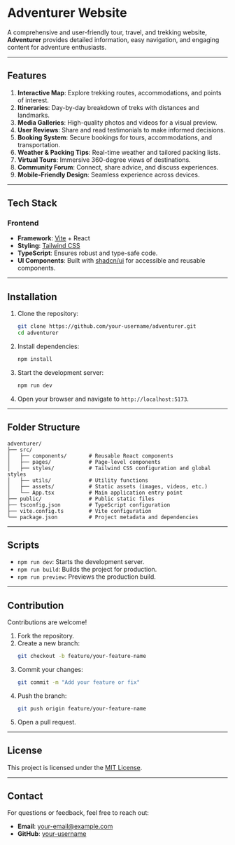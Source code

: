 # Adventurer Website  

A comprehensive and user-friendly tour, travel, and trekking website, **Adventurer** provides detailed information, easy navigation, and engaging content for adventure enthusiasts.

---

## Features  

1. **Interactive Map**: Explore trekking routes, accommodations, and points of interest.  
2. **Itineraries**: Day-by-day breakdown of treks with distances and landmarks.  
3. **Media Galleries**: High-quality photos and videos for a visual preview.  
4. **User Reviews**: Share and read testimonials to make informed decisions.  
5. **Booking System**: Secure bookings for tours, accommodations, and transportation.  
6. **Weather & Packing Tips**: Real-time weather and tailored packing lists.  
7. **Virtual Tours**: Immersive 360-degree views of destinations.  
8. **Community Forum**: Connect, share advice, and discuss experiences.  
9. **Mobile-Friendly Design**: Seamless experience across devices.  

---

## Tech Stack  

### Frontend  
- **Framework**: [Vite](https://vitejs.dev/) + React  
- **Styling**: [Tailwind CSS](https://tailwindcss.com/)  
- **TypeScript**: Ensures robust and type-safe code.  
- **UI Components**: Built with [shadcn/ui](https://ui.shadcn.dev/) for accessible and reusable components.  

---

## Installation  

1. Clone the repository:  
   ```bash
   git clone https://github.com/your-username/adventurer.git
   cd adventurer
   ```  

2. Install dependencies:  
   ```bash
   npm install
   ```  

3. Start the development server:  
   ```bash
   npm run dev
   ```  

4. Open your browser and navigate to `http://localhost:5173`.  

---

## Folder Structure  

```
adventurer/
├── src/
│   ├── components/       # Reusable React components
│   ├── pages/            # Page-level components
│   ├── styles/           # Tailwind CSS configuration and global styles
│   ├── utils/            # Utility functions
│   ├── assets/           # Static assets (images, videos, etc.)
│   └── App.tsx           # Main application entry point
├── public/               # Public static files
├── tsconfig.json         # TypeScript configuration
├── vite.config.ts        # Vite configuration
└── package.json          # Project metadata and dependencies
```  

---

## Scripts  

- `npm run dev`: Starts the development server.  
- `npm run build`: Builds the project for production.  
- `npm run preview`: Previews the production build.  

---

## Contribution  

Contributions are welcome!  

1. Fork the repository.  
2. Create a new branch:  
   ```bash
   git checkout -b feature/your-feature-name
   ```  
3. Commit your changes:  
   ```bash
   git commit -m "Add your feature or fix"
   ```  
4. Push the branch:  
   ```bash
   git push origin feature/your-feature-name
   ```  
5. Open a pull request.  

---

## License  

This project is licensed under the [MIT License](./LICENSE).  

---

## Contact  

For questions or feedback, feel free to reach out:  
- **Email**: your-email@example.com  
- **GitHub**: [your-username](https://github.com/your-username)  
